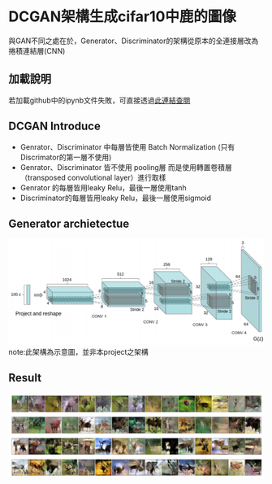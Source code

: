 # DCGAN架構生成cifar10中鹿的圖像
與GAN不同之處在於，Generator、Discriminator的架構從原本的全連接層改為捲積連結層(CNN)
## 加載說明
若加載github中的ipynb文件失敗，可直接透過[此連結查閱](https://nbviewer.jupyter.org/github/JusticeLeee/DC_GAN/blob/master/DcGan_deer.ipynb)
## DCGAN Introduce
* Genrator、Discriminator 中每層皆使用 Batch Normalization (只有Discrimator的第一層不使用)
* Genrator、Discriminator 皆不使用 pooling層 而是使用轉置卷積層（transposed convolutional layer）進行取樣
* Genrator 的每層皆用leaky Relu，最後一層使用tanh
* Discriminator的每層皆用leaky Relu，最後一層使用sigmoid
## Generator archietectue
![error](https://github.com/JusticeLeee/DC_GAN/blob/master/DCGAN.png)
note:此架構為示意圖，並非本project之架構
## Result
![error](https://github.com/JusticeLeee/DC_GAN/blob/master/deer.png)

